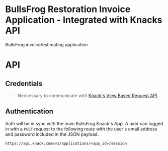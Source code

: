 # BullsFrog Restoration Invoice Application - Integrated with Knacks API
BullsFrog invoice/estimating application

# API

## Credentials
>Neccessary to communicate with [Knack's View Based Request API](https://www.knack.com/developer-documentation/#using-the-api)  

## Authentication 
Auth will be in sync with the main BullsFrog Knack's App. 
A user can logged in with a `POST` request to the following route with the user's email address and password included in the JSON payload.

`https://api.knack.com/v1/applications/<app_id>/session`


